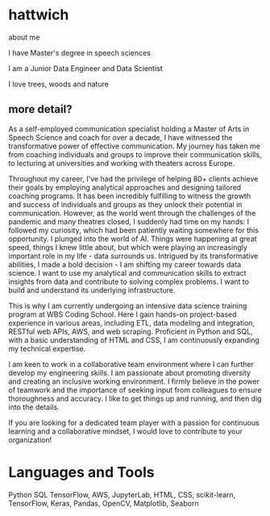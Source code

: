 # hattwich
about me

I have Master's degree in speech sciences

I am a Junior Data Engineer and Data Scientist

I love trees, woods and nature

## more detail?
As a self-employed communication specialist holding a Master of Arts in Speech Science and coach for over a decade, I have witnessed the transformative power of effective communication. My journey has taken me from coaching individuals and groups to improve their communication skills, to lecturing at universities and working with theaters across Europe.

Throughout my career, I've had the privilege of helping 80+ clients achieve their goals by employing analytical approaches and designing tailored coaching programs. It has been incredibly fulfilling to witness the growth and success of individuals and groups as they unlock their potential in communication. However, as the world went through the challenges of the pandemic and many theatres closed, I suddenly had time on my hands:
I followed my curiosity, which had been patiently waiting  somewhere for this opportunity. I plunged into the world of AI. Things were happening at great speed, things I knew little about, but which were playing an increasingly important role in my life - data surrounds us. Intrigued by its transformative abilities, I made a bold decision - I am shifting my career towards data science. I want to use my analytical and communication skills to extract insights from data and contribute to solving complex problems. I want to build and understand its underlying infrastructure.

This is why I am currently undergoing an intensive data science training program at WBS Coding School. Here I gain hands-on project-based experience in various areas, including ETL, data modeling and integration, RESTful web APIs, AWS, and web scraping. Proficient in Python and SQL, with a basic understanding of HTML and CSS, I am continuously expanding my technical expertise.

I am keen to work in a collaborative team environment where I can further develop my engineering skills. I am passionate about promoting diversity and creating an inclusive working environment. I firmly believe in the power of teamwork and the importance of seeking input from colleagues to ensure thoroughness and accuracy. I like to get things up and running, and then dig into the details.

If you are looking for a dedicated team player with a passion for continuous learning and a collaborative mindset, I would love to contribute to your organization!



# Languages and Tools
Python SQL TensorFlow, AWS, JupyterLab, HTML, CSS, scikit-learn, TensorFlow, Keras, Pandas, OpenCV, Matplotlib, Seaborn


